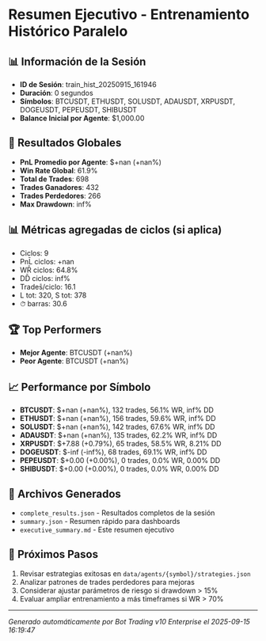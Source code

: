 # Resumen Ejecutivo - Entrenamiento Histórico Paralelo

## 📊 Información de la Sesión
- **ID de Sesión**: train_hist_20250915_161946
- **Duración**: 0 segundos
- **Símbolos**: BTCUSDT, ETHUSDT, SOLUSDT, ADAUSDT, XRPUSDT, DOGEUSDT, PEPEUSDT, SHIBUSDT
- **Balance Inicial por Agente**: $1,000.00

## 🎯 Resultados Globales
- **PnL Promedio por Agente**: $+nan (+nan%)
- **Win Rate Global**: 61.9%
- **Total de Trades**: 698
- **Trades Ganadores**: 432
- **Trades Perdedores**: 266
- **Max Drawdown**: inf%

## 📊 Métricas agregadas de ciclos (si aplica)
- Ciclos: 9
- PnL̄ ciclos: +nan
- WR̄ ciclos: 64.8%
- DD̄ ciclos: inf%
- Trades̄/ciclo: 16.1
- L tot: 320, S tot: 378
- ⏱̄ barras: 30.6


## 🏆 Top Performers
- **Mejor Agente**: BTCUSDT (+nan%)
- **Peor Agente**: BTCUSDT (+nan%)

## 📈 Performance por Símbolo
- **BTCUSDT**: $+nan (+nan%), 132 trades, 56.1% WR, inf% DD
- **ETHUSDT**: $+nan (+nan%), 156 trades, 59.6% WR, inf% DD
- **SOLUSDT**: $+nan (+nan%), 142 trades, 67.6% WR, inf% DD
- **ADAUSDT**: $+nan (+nan%), 135 trades, 62.2% WR, inf% DD
- **XRPUSDT**: $+7.88 (+0.79%), 65 trades, 58.5% WR, 8.21% DD
- **DOGEUSDT**: $-inf (-inf%), 68 trades, 69.1% WR, inf% DD
- **PEPEUSDT**: $+0.00 (+0.00%), 0 trades, 0.0% WR, 0.00% DD
- **SHIBUSDT**: $+0.00 (+0.00%), 0 trades, 0.0% WR, 0.00% DD

## 📁 Archivos Generados
- `complete_results.json` - Resultados completos de la sesión
- `summary.json` - Resumen rápido para dashboards
- `executive_summary.md` - Este resumen ejecutivo

## 🎯 Próximos Pasos
1. Revisar estrategias exitosas en `data/agents/{symbol}/strategies.json`
2. Analizar patrones de trades perdedores para mejoras
3. Considerar ajustar parámetros de riesgo si drawdown > 15%
4. Evaluar ampliar entrenamiento a más timeframes si WR > 70%

---
*Generado automáticamente por Bot Trading v10 Enterprise el 2025-09-15 16:19:47*

